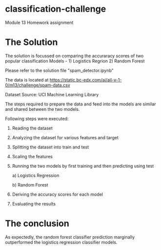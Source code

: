 # classification-challenge

Module 13 Homework assignment

# The Solution

The solution is focussed on comparing the accuraracy scores of two popular classification Models - 1) Logistics Regrion 2) Random Forest

Please refer to the solution file "spam_detector.ipynb"

The data is located at https://static.bc-edx.com/ai/ail-v-1-0/m13/challenge/spam-data.csv

Dataset Source: UCI Machine Learning Library

The steps required to prepare the data and feed into the models are similar and shared between the two models. 

Following steps were executed:

1) Reading the dataset

2) Analyzing the dataset for various features and target

3) Splitting the dataset into train and test

4) Scaling the features 

5) Running the two models by first training and then predicting using test

    a) Logistics Regression

    b) Random Forest

6) Deriving the accuracy scores for each model

7) Evaluating the results

# The conclusion

As expectedly, the random forest classifier prediction marginally outperformed the logistics regression classifier models. 
